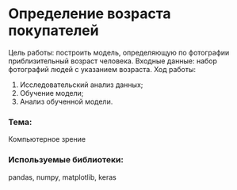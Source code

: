 # Определение возраста покупателей
Цель работы: построить модель, определяющую по фотографии приблизительный возраст человека. Входные данные: набор фотографий людей с указанием возраста. Ход работы: 
1. Исследовательский анализ данных;
2. Обучение модели;
3. Анализ обученной модели.

### Тема:
Компьютерное зрение

### Используемые библиотеки:
pandas, numpy, matplotlib, keras
